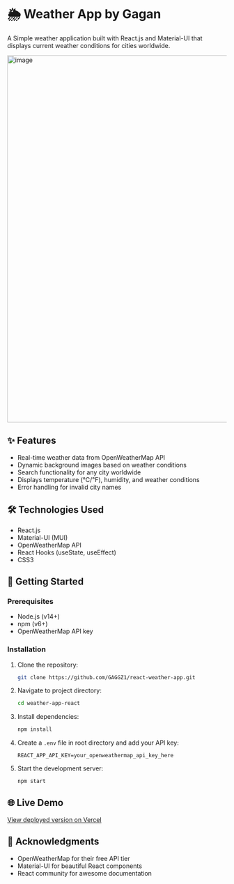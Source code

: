 # 🌦️ Weather App by Gagan

A Simple weather application built with React.js and Material-UI that displays current weather conditions for cities worldwide.

<img width="843" alt="image" src="https://github.com/user-attachments/assets/5dc44b24-8485-49cb-b9ea-43349793b915" />



## ✨ Features
- Real-time weather data from OpenWeatherMap API
- Dynamic background images based on weather conditions
- Search functionality for any city worldwide
- Displays temperature (℃/℉), humidity, and weather conditions
- Error handling for invalid city names

## 🛠️ Technologies Used
- React.js
- Material-UI (MUI)
- OpenWeatherMap API
- React Hooks (useState, useEffect)
- CSS3

## 🚀 Getting Started

### Prerequisites
- Node.js (v14+)
- npm (v6+)
- OpenWeatherMap API key

### Installation
1. Clone the repository:
   ```bash
   git clone https://github.com/GAGGZ1/react-weather-app.git
   ```
2. Navigate to project directory:
   ```bash
   cd weather-app-react
   ```
3. Install dependencies:
   ```bash
   npm install
   ```
4. Create a `.env` file in root directory and add your API key:
   ```env
   REACT_APP_API_KEY=your_openweathermap_api_key_here
   ```
5. Start the development server:
   ```bash
   npm start
   ```

## 🌐 Live Demo
[View deployed version on Vercel](https://react-weather-app-eight-smoky.vercel.app/) 


## 🙏 Acknowledgments
- OpenWeatherMap for their free API tier
- Material-UI for beautiful React components
- React community for awesome documentation
